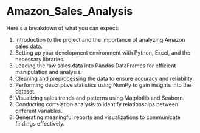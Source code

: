 # Amazon_Sales_Analysis

Here's a breakdown of what you can expect:

1. Introduction to the project and the importance of analyzing Amazon sales data.
2. Setting up your development environment with Python, Excel, and the necessary libraries.
3. Loading the raw sales data into Pandas DataFrames for efficient manipulation and analysis.
4. Cleaning and preprocessing the data to ensure accuracy and reliability.
5. Performing descriptive statistics using NumPy to gain insights into the dataset.
6. Visualizing sales trends and patterns using Matplotlib and Seaborn.
7. Conducting correlation analysis to identify relationships between different variables.
8. Generating meaningful reports and visualizations to communicate findings effectively.
